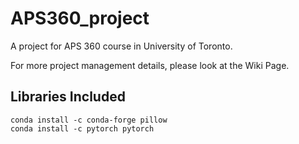 # APS360_project
A project for APS 360 course in University of Toronto.

For more project management details, please look at the Wiki Page.

## Libraries Included
```
conda install -c conda-forge pillow
conda install -c pytorch pytorch
```
